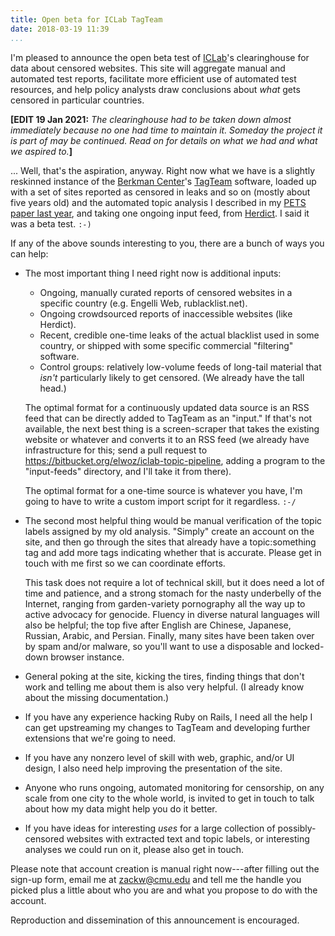 ```yaml
---
title: Open beta for ICLab TagTeam
date: 2018-03-19 11:39
...
```


I'm pleased to announce the open beta test of [ICLab][iclab]'s
clearinghouse for data about censored websites.  This site will
aggregate manual and automated test reports, facilitate more efficient
use of automated test resources, and help policy analysts draw
conclusions about _what_ gets censored in particular countries.

<b>[EDIT 19 Jan 2021:</b>
_The clearinghouse had to be taken down almost
immediately because no one had time to maintain it.
Someday the project it is part of may be continued.
Read on for details on what we had and what we aspired to._<b>]</b>

<!--more-->

... Well, that's the aspiration, anyway.  Right now what we have is a
slightly reskinned instance of the [Berkman Center][]'s [TagTeam][]
software, loaded up with a set of sites reported as censored in leaks
and so on (mostly about five years old) and the automated topic
analysis I described in my [PETS paper last year][toc], and taking one
ongoing input feed, from [Herdict][].  I said it was a beta test. `:-)`

If any of the above sounds interesting to you, there are a bunch of
ways you can help:

 *  The most important thing I need right now is additional inputs:

    - Ongoing, manually curated reports of censored websites in a
      specific country (e.g. Engelli Web, rublacklist.net).
    - Ongoing crowdsourced reports of inaccessible websites
      (like Herdict).
    - Recent, credible one-time leaks of the actual blacklist
      used in some country, or shipped with some specific
      commercial "filtering" software.
    - Control groups: relatively low-volume feeds of long-tail
      material that *isn't* particularly likely to get censored.
      (We already have the tall head.)

    The optimal format for a continuously updated data source is an RSS
    feed that can be directly added to TagTeam as an "input."  If
    that's not available, the next best thing is a screen-scraper that
    takes the existing website or whatever and converts it to an RSS
    feed (we already have infrastructure for this; send a pull request
    to <https://bitbucket.org/elwoz/iclab-topic-pipeline>, adding a
    program to the "input-feeds" directory, and I'll take it from
    there).

    The optimal format for a one-time source is whatever you have, I'm
    going to have to write a custom import script for it regardless. `:-/`

 *  The second most helpful thing would be manual verification of the
    topic labels assigned by my old analysis.  "Simply" create an
    account on the site, and then go through the sites that already
    have a topic:something tag and add more tags indicating whether
    that is accurate.  Please get in touch with me first so we can
    coordinate efforts.

    This task does not require a lot of technical skill, but it does
    need a lot of time and patience, and a strong stomach for the nasty
    underbelly of the Internet, ranging from garden-variety pornography
    all the way up to active advocacy for genocide.  Fluency in diverse
     natural languages will also be helpful; the top five after English
    are Chinese, Japanese, Russian, Arabic, and Persian.  Finally, many
    sites have been taken over by spam and/or malware, so you'll want
    to use a disposable and locked-down browser instance.

 *  General poking at the site, kicking the tires, finding things that
    don't work and telling me about them is also very helpful.  (I
    already know about the missing documentation.)

 *  If you have any experience hacking Ruby on Rails, I need all the
    help I can get upstreaming my changes to TagTeam and developing
    further extensions that we're going to need.

 *  If you have any nonzero level of skill with web, graphic, and/or UI
    design, I also need help improving the presentation of the site.

 *  Anyone who runs ongoing, automated monitoring for censorship, on
    any scale from one city to the whole world, is invited to get in
    touch to talk about how my data might help you do it better.

 *  If you have ideas for interesting _uses_ for a large collection of
    possibly-censored websites with extracted text and topic labels, or
    interesting analyses we could run on it, please also get in touch.

Please note that account creation is manual right now---after filling
out the sign-up form, email me at <zackw@cmu.edu> and tell me the
handle you picked plus a little about who you are and what you propose
to do with the account.

Reproduction and dissemination of this announcement is encouraged.

[iclab]: https://iclab.org/
[Berkman Center]: https://cyber.harvard.edu/
[TagTeam]: https://github.com/berkmancenter/tagteam/
[toc]: https://research.owlfolio.org/pubs/2017-topics-controversy.pdf
[Herdict]: https://www.herdict.org/
